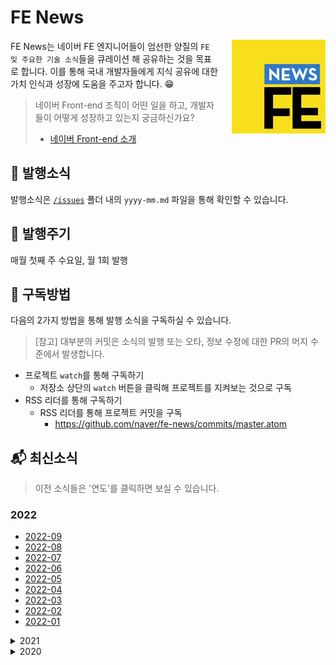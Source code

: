# FE News

<img src="./assets/logo.svg" width="150" align="right" style="margin:0 0 0 20px">

FE News는 네이버 FE 엔지니어들이 엄선한 양질의 `FE 및 주요한 기술 소식`들을 큐레이션 해 공유하는 것을 목표로 합니다.
이를 통해 국내 개발자들에게 지식 공유에 대한 가치 인식과 성장에 도움을 주고자 합니다. :grin:

> 네이버 Front-end 조직이 어떤 일을 하고, 개발자들이 어떻게 성장하고 있는지 궁금하신가요?<br>
>
> - [네이버 Front-end 소개](../../tree/fe-org)

## 🚩 발행소식

발행소식은 [`/issues`](/issues) 폴더 내의 `yyyy-mm.md` 파일을 통해 확인할 수 있습니다.

## 📆 발행주기

매월 첫째 주 수요일, 월 1회 발행

## 🔔 구독방법
다음의 2가지 방법을 통해 발행 소식을 구독하실 수 있습니다.
> [참고] 대부분의 커밋은 소식의 발행 또는 오타, 정보 수정에 대한 PR의 머지 수준에서 발생합니다.

- 프로젝트 `watch`를 통해 구독하기
  - 저장소 상단의 `watch` 버튼을 클릭해 프로젝트를 지켜보는 것으로 구독
- RSS 리더를 통해 구독하기
  - RSS 리더를 통해 프로젝트 커밋을 구독
    - https://github.com/naver/fe-news/commits/master.atom

## 📬 최신소식

> 이전 소식들은 '연도'를 클릭하면 보실 수 있습니다.
### 2022
- [2022-09](/issues/2022-09.md)
- [2022-08](/issues/2022-08.md)
- [2022-07](/issues/2022-07.md)
- [2022-06](/issues/2022-06.md)
- [2022-05](/issues/2022-05.md)
- [2022-04](/issues/2022-04.md)
- [2022-03](/issues/2022-03.md)
- [2022-02](/issues/2022-02.md)
- [2022-01](/issues/2022-01.md)

<details>
  <summary>2021</summary>

- [2021-12](/issues/2021-12.md)
- [2021-11](/issues/2021-11.md)
- [2021-10](/issues/2021-10.md)
- [2021-09](/issues/2021-09.md)
- [2021-08](/issues/2021-08.md)
- [2021-07](/issues/2021-07.md)
- [2021-06](/issues/2021-06.md)
- [2021-05](/issues/2021-05.md)
- [2021-04](/issues/2021-04.md)
- [2021-03](/issues/2021-03.md)
- [2021-02](/issues/2021-02.md)
- [2021-01](/issues/2021-01.md)
</details>
<details>
  <summary>2020</summary>

- [2020-12](/issues/2020-12.md)
- [2020-11](/issues/2020-11.md)
- [2020-10](/issues/2020-10.md)
- [2020-09](/issues/2020-09.md)
- [2020-08](/issues/2020-08.md)
- [2020-07](/issues/2020-07.md)
- [2020-06](/issues/2020-06.md)
- [2020-05](/issues/2020-05.md)
- [2020-04](/issues/2020-04.md)
- [2020-03](/issues/2020-03.md)
- [2020-02](/issues/2020-02.md)
</details>
